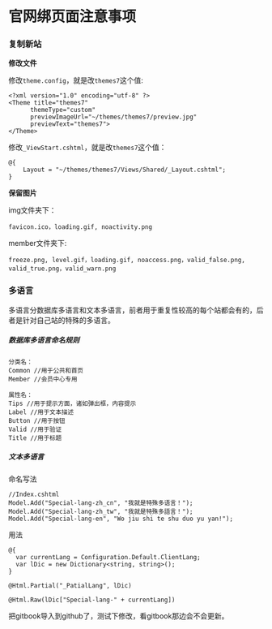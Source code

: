 # 官网绑页面注意事项

### 复制新站
**修改文件**

修改`theme.config`，就是改`themes7`这个值:
````
<?xml version="1.0" encoding="utf-8" ?>
<Theme title="themes7"
	  themeType="custom"
      previewImageUrl="~/themes/themes7/preview.jpg"
      previewText="themes7"> 
</Theme>
````
修改`_ViewStart.cshtml`，就是改`themes7`这个值：
````
@{
    Layout = "~/themes/themes7/Views/Shared/_Layout.cshtml"; 
}
````
**保留图片**

img文件夹下：
````
favicon.ico，loading.gif, noactivity.png
````
member文件夹下:
````
freeze.png, level.gif，loading.gif, noaccess.png，valid_false.png, valid_true.png，valid_warn.png
````
### 多语言
多语言分数据库多语言和文本多语言，前者用于重复性较高的每个站都会有的，后者是针对自己站的特殊的多语言。
##### 数据库多语言命名规则
````
分类名：
Common //用于公共和首页
Member //会员中心专用

属性名：
Tips //用于提示方面，诸如弹出框，内容提示
Label //用于文本描述
Button //用于按钮
Valid //用于验证
Title //用于标题
````
##### 文本多语言
命名写法
````
//Index.cshtml
Model.Add("Special-lang-zh_cn", "我就是特殊多语言！");
Model.Add("Special-lang-zh_tw", "我就是特殊多語言！");
Model.Add("Special-lang-en", "Wo jiu shi te shu duo yu yan!");
````
用法
````
@{
  var currentLang = Configuration.Default.ClientLang;
  var lDic = new Dictionary<string, string>();
}

@Html.Partial("_PatialLang", lDic)

@Html.Raw(lDic["Special-lang-" + currentLang])
````

把gitbook导入到github了，测试下修改，看gitbook那边会不会更新。